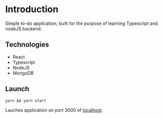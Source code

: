 # Introduction

Simple to-do application, built for the purpose of learning Typescript and nodeJS backend.

## Technologies

- React
- Typescript
- NodeJS
- MongoDB

## Launch

`yarn && yarn start`

Lauches application on port 3000 of [localhost](http://localhost:3000).
